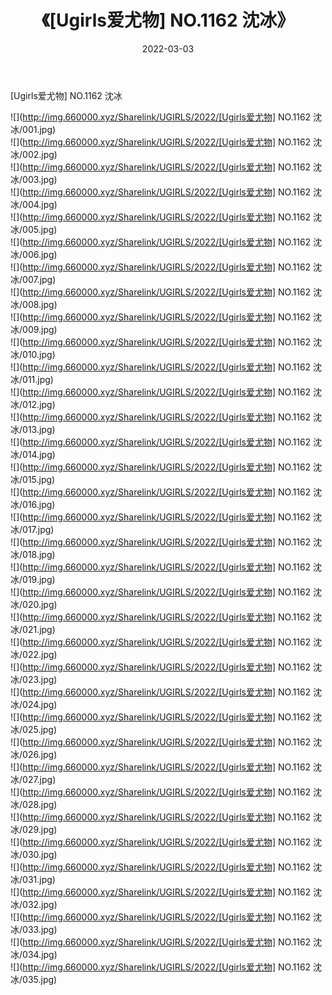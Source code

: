 ﻿---
layout: post
title:  《[Ugirls爱尤物] NO.1162 沈冰》
date:   2022-03-03
img: http://img.660000.xyz/Sharelink/UGIRLS/2022/[Ugirls爱尤物] NO.1162 沈冰/000.jpg
categories: [美女, 清纯, 唯美]
---

[Ugirls爱尤物] NO.1162 沈冰

 ![](http://img.660000.xyz/Sharelink/UGIRLS/2022/[Ugirls爱尤物] NO.1162 沈冰/001.jpg) <br>![](http://img.660000.xyz/Sharelink/UGIRLS/2022/[Ugirls爱尤物] NO.1162 沈冰/002.jpg) <br>![](http://img.660000.xyz/Sharelink/UGIRLS/2022/[Ugirls爱尤物] NO.1162 沈冰/003.jpg) <br>![](http://img.660000.xyz/Sharelink/UGIRLS/2022/[Ugirls爱尤物] NO.1162 沈冰/004.jpg) <br>![](http://img.660000.xyz/Sharelink/UGIRLS/2022/[Ugirls爱尤物] NO.1162 沈冰/005.jpg) <br>![](http://img.660000.xyz/Sharelink/UGIRLS/2022/[Ugirls爱尤物] NO.1162 沈冰/006.jpg) <br>![](http://img.660000.xyz/Sharelink/UGIRLS/2022/[Ugirls爱尤物] NO.1162 沈冰/007.jpg) <br>![](http://img.660000.xyz/Sharelink/UGIRLS/2022/[Ugirls爱尤物] NO.1162 沈冰/008.jpg) <br>![](http://img.660000.xyz/Sharelink/UGIRLS/2022/[Ugirls爱尤物] NO.1162 沈冰/009.jpg) <br>![](http://img.660000.xyz/Sharelink/UGIRLS/2022/[Ugirls爱尤物] NO.1162 沈冰/010.jpg) <br>![](http://img.660000.xyz/Sharelink/UGIRLS/2022/[Ugirls爱尤物] NO.1162 沈冰/011.jpg) <br>![](http://img.660000.xyz/Sharelink/UGIRLS/2022/[Ugirls爱尤物] NO.1162 沈冰/012.jpg) <br>![](http://img.660000.xyz/Sharelink/UGIRLS/2022/[Ugirls爱尤物] NO.1162 沈冰/013.jpg) <br>![](http://img.660000.xyz/Sharelink/UGIRLS/2022/[Ugirls爱尤物] NO.1162 沈冰/014.jpg) <br>![](http://img.660000.xyz/Sharelink/UGIRLS/2022/[Ugirls爱尤物] NO.1162 沈冰/015.jpg) <br>![](http://img.660000.xyz/Sharelink/UGIRLS/2022/[Ugirls爱尤物] NO.1162 沈冰/016.jpg) <br>![](http://img.660000.xyz/Sharelink/UGIRLS/2022/[Ugirls爱尤物] NO.1162 沈冰/017.jpg) <br>![](http://img.660000.xyz/Sharelink/UGIRLS/2022/[Ugirls爱尤物] NO.1162 沈冰/018.jpg) <br>![](http://img.660000.xyz/Sharelink/UGIRLS/2022/[Ugirls爱尤物] NO.1162 沈冰/019.jpg) <br>![](http://img.660000.xyz/Sharelink/UGIRLS/2022/[Ugirls爱尤物] NO.1162 沈冰/020.jpg) <br>![](http://img.660000.xyz/Sharelink/UGIRLS/2022/[Ugirls爱尤物] NO.1162 沈冰/021.jpg) <br>![](http://img.660000.xyz/Sharelink/UGIRLS/2022/[Ugirls爱尤物] NO.1162 沈冰/022.jpg) <br>![](http://img.660000.xyz/Sharelink/UGIRLS/2022/[Ugirls爱尤物] NO.1162 沈冰/023.jpg) <br>![](http://img.660000.xyz/Sharelink/UGIRLS/2022/[Ugirls爱尤物] NO.1162 沈冰/024.jpg) <br>![](http://img.660000.xyz/Sharelink/UGIRLS/2022/[Ugirls爱尤物] NO.1162 沈冰/025.jpg) <br>![](http://img.660000.xyz/Sharelink/UGIRLS/2022/[Ugirls爱尤物] NO.1162 沈冰/026.jpg) <br>![](http://img.660000.xyz/Sharelink/UGIRLS/2022/[Ugirls爱尤物] NO.1162 沈冰/027.jpg) <br>![](http://img.660000.xyz/Sharelink/UGIRLS/2022/[Ugirls爱尤物] NO.1162 沈冰/028.jpg) <br>![](http://img.660000.xyz/Sharelink/UGIRLS/2022/[Ugirls爱尤物] NO.1162 沈冰/029.jpg) <br>![](http://img.660000.xyz/Sharelink/UGIRLS/2022/[Ugirls爱尤物] NO.1162 沈冰/030.jpg) <br>![](http://img.660000.xyz/Sharelink/UGIRLS/2022/[Ugirls爱尤物] NO.1162 沈冰/031.jpg) <br>![](http://img.660000.xyz/Sharelink/UGIRLS/2022/[Ugirls爱尤物] NO.1162 沈冰/032.jpg) <br>![](http://img.660000.xyz/Sharelink/UGIRLS/2022/[Ugirls爱尤物] NO.1162 沈冰/033.jpg) <br>![](http://img.660000.xyz/Sharelink/UGIRLS/2022/[Ugirls爱尤物] NO.1162 沈冰/034.jpg) <br>![](http://img.660000.xyz/Sharelink/UGIRLS/2022/[Ugirls爱尤物] NO.1162 沈冰/035.jpg) <br>
